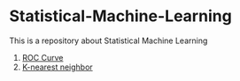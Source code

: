 # Statistical-Machine-Learning
This is a repository about Statistical Machine Learning

1. [ROC Curve](Day1.ipynb)
2. [K-nearest neighbor](KNN.ipynb)
